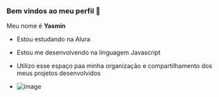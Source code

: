 ### Bem  vindos ao meu perfil 💙

Meu nome é **Yasmin**
- Estou estudando na Alura
- Estou me desenvolvendo na linguagem Javascript
- Utilizo esse espaço paa minha organização e compartilhamento dos meus projetos desenvolvidos

- ![image](https://github.com/user-attachments/assets/a3720aa3-2ccf-449b-b00e-942d7784fd67)

